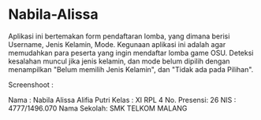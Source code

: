 # Nabila-Alissa

Aplikasi ini bertemakan form pendaftaran lomba, yang dimana berisi Username, Jenis Kelamin, Mode. Kegunaan aplikasi ini adalah agar memudahkan para peserta yang ingin mendaftar lomba game OSU. Deteksi kesalahan muncul jika jenis kelamin, dan mode belum dipilih dengan menampilkan "Belum memilih Jenis Kelamin", dan "Tidak ada pada Pilihan".

Screenshoot : 

Nama        : Nabila Alissa Alifia Putri
Kelas       : XI RPL 4
No. Presensi: 26
NIS         : 4777/1496.070
Nama Sekolah: SMK TELKOM MALANG
